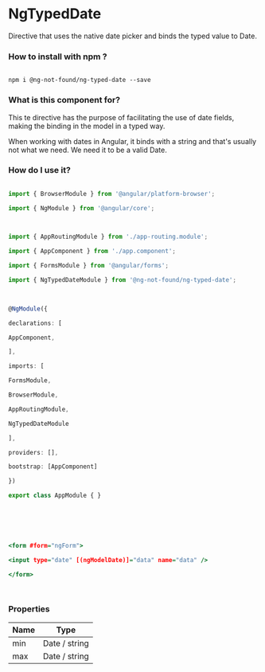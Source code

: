 # NgTypedDate

  

Directive that uses the native date picker and binds the typed value to Date.

  

### How to install with npm ?

```

npm i @ng-not-found/ng-typed-date --save

```

  

### What is this component for? ###

  

This te directive has the purpose of facilitating the use of date fields, making the binding in the model in a typed way.

  

When working with dates in Angular, it binds with a string and that's usually not what we need. We need it to be a valid Date.

  

### How do I use it? ###

  

```module.ts

import { BrowserModule } from '@angular/platform-browser';

import { NgModule } from '@angular/core';

  

import { AppRoutingModule } from './app-routing.module';

import { AppComponent } from './app.component';

import { FormsModule } from '@angular/forms';

import { NgTypedDateModule } from '@ng-not-found/ng-typed-date';

  

@NgModule({

declarations: [

AppComponent,

],

imports: [

FormsModule,

BrowserModule,

AppRoutingModule,

NgTypedDateModule

],

providers: [],

bootstrap: [AppComponent]

})

export class AppModule { }

  

```

```.html

  

<form #form="ngForm">

<input type="date" [(ngModelDate)]="data" name="data" />

</form>

  

```

### Properties ###


| Name  |  Type |
| ------------ | ------------ |
| min  |  Date / string  |
| max |  Date / string  |
